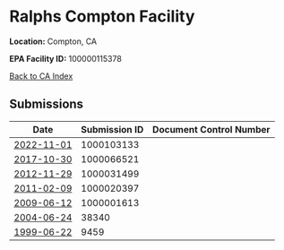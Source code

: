 # Ralphs Compton Facility

**Location:** Compton, CA

**EPA Facility ID:** 100000115378

[Back to CA Index](../../index.md)

## Submissions

| Date | Submission ID | Document Control Number |
|------|--------------|-------------------------|
| [2022-11-01](submissions/1000103133.md) | 1000103133 |  |
| [2017-10-30](submissions/1000066521.md) | 1000066521 |  |
| [2012-11-29](submissions/1000031499.md) | 1000031499 |  |
| [2011-02-09](submissions/1000020397.md) | 1000020397 |  |
| [2009-06-12](submissions/1000001613.md) | 1000001613 |  |
| [2004-06-24](submissions/38340.md) | 38340 |  |
| [1999-06-22](submissions/9459.md) | 9459 |  |
